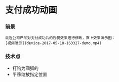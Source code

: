 支付成功动画
===
### 前景
    最近公司产品对支付成功后的视觉效果进行修改，直上效果演示图：
    [视频演示](device-2017-05-18-163327-demo.mp4)

### 技术点
* 打钩为圆弧的
* 平移缩放指定位置

